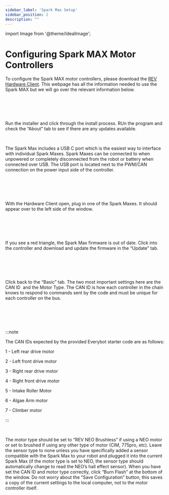 ```yaml
---
sidebar_label: 'Spark Max Setup'
sidebar_position: 2
description: ""
---
```


import Image from '@theme/IdealImage';

# Configuring Spark MAX Motor Controllers

To configure the Spark MAX motor controllers, please download the [REV Hardware Client](https://docs.revrobotics.com/software/sparkmax/rev-hardware-client/getting-started-with-the-rev-hardware-client). This webpage has all the information needed to use the Spark MAX but we will go over the relevant information below.

<p><br /> </p>

<div style={{ textAlign: 'center'}}><div style={{overflow: 'hidden', display: 'inline-block', margin: '0.00px 0.00px'}}><span style={{overflow: 'hidden', display: 'inline-block', margin: '0.00px 0.00px', border: '0.00px solid #000000', transform: 'rotate(0.00rad) translateZ(0px)',  width: '624.00px', height: '102.67px'}}><Image autoLoad={"true"} img={require("/static/media/software/spark/image_0.png")} style={{ width: '624.00px', height: '102.67px', marginLeft: '0.00px', marginTop: '0.00px', transform: 'rotate(0.00rad) translateZ(0px)', maxWidth: "none"}}></Image></span></div></div>

<p><br /> </p>

Run the installer and click through the install process. RUn the program and check the &ldquo;About&rdquo; tab to see if there are any updates available.

<p><br /> </p>

The Spark Max includes a USB C port which is the easiest way to interface with individual Spark Maxes. Spark Maxes can be connected to when unpowered or completely disconnected from the robot or battery when connected over USB. The USB port is located next to the PWM/CAN connection on the power input side of the controller.

<p><br /> </p>

<div style={{ textAlign: 'center'}}><div style={{overflow: 'hidden', display: 'inline-block', margin: '0.00px 0.00px'}}><span style={{overflow: 'hidden', display: 'inline-block', margin: '0.00px 0.00px', border: '0.00px solid #000000', transform: 'rotate(0.00rad) translateZ(0px)',  width: '225.00px', height: '109.40px'}}><Image autoLoad={"true"} img={require("/static/media/software/spark/image_1.png")} style={{ width: '225.00px', height: '125.56px', marginLeft: '0.00px', marginTop: '-16.16px', transform: 'rotate(0.00rad) translateZ(0px)', maxWidth: "none"}}></Image></span></div></div>

<p><br /> </p>

With the Hardware Client open, plug in one of the Spark Maxes. It should appear over to the left side of the window.

<p><br /> </p>

<div style={{ textAlign: 'center'}}><div style={{overflow: 'hidden', display: 'inline-block', margin: '0.00px 0.00px'}}><span style={{overflow: 'hidden', display: 'inline-block', margin: '0.00px 0.00px', border: '0.00px solid #000000', transform: 'rotate(0.00rad) translateZ(0px)',  width: '256.44px', height: '133.90px'}}><Image autoLoad={"true"} img={require("/static/media/software/spark/image_2.png")} style={{ width: '256.44px', height: '133.90px', marginLeft: '0.00px', marginTop: '0.00px', transform: 'rotate(0.00rad) translateZ(0px)', maxWidth: "none"}}></Image></span></div></div>

<p><br /> </p>

If you see a red triangle, the Spark Max firmware is out of date. Click into the controller and download and update the firmware in the &ldquo;Update&rdquo; tab.

<p><br /> </p>

<div style={{ textAlign: 'center'}}><div style={{overflow: 'hidden', display: 'inline-block', margin: '0.00px 0.00px'}}><span style={{overflow: 'hidden', display: 'inline-block', margin: '0.00px 0.00px', border: '0.00px solid #000000', transform: 'rotate(0.00rad) translateZ(0px)',  width: '606.71px', height: '235.26px'}}><Image autoLoad={"true"} img={require("/static/media/software/spark/image_3.png")} style={{ width: '606.71px', height: '235.26px', marginLeft: '0.00px', marginTop: '0.00px', transform: 'rotate(0.00rad) translateZ(0px)', maxWidth: "none"}}></Image></span></div></div>

<p><br /> </p>

Click back to the &ldquo;Basic&rdquo; tab. The two most important settings here are the CAN ID &nbsp;and the Motor Type. The CAN ID is how each controller in the chain knows to respond to commands sent by the code and must be unique for each controller on the bus.

<p><br /> </p>

<div style={{ textAlign: 'center'}}><div style={{overflow: 'hidden', display: 'inline-block', margin: '0.00px 0.00px'}}><span style={{overflow: 'hidden', display: 'inline-block', margin: '0.00px 0.00px', border: '0.00px solid #000000', transform: 'rotate(0.00rad) translateZ(0px)',  width: '556.27px', height: '533.50px'}}><Image autoLoad={"true"} img={require("/static/media/software/spark/image_4.png")} style={{ width: '556.27px', height: '533.50px', marginLeft: '0.00px', marginTop: '0.00px', transform: 'rotate(0.00rad) translateZ(0px)', maxWidth: "none"}}></Image></span></div></div>

<p><br /> </p>

:::note

The CAN IDs expected by the provided Everybot starter code are as follows:

1 - Left rear drive motor

2 - Left front drive motor

3 - Right rear drive motor

4 - Right front drive motor

5 - Intake Roller Motor

6 - Algae Arm motor

7 - Climber motor

:::

<p><br /> </p>

The motor type should be set to &ldquo;REV NEO Brushless&rdquo; if using a NEO motor or set to brushed if using any other type of motor (CIM, 775pro, etc). Leave the sensor type to none unless you have specifically added a sensor compatible with the Spark Max to your robot and plugged it into the current Spark Max (if the motor type is set to NEO, the sensor type should automatically change to read the NEO&rsquo;s hall effect sensor). When you have set the CAN ID and motor type correctly, click &ldquo;Burn Flash&rdquo; at the bottom of the window. Do not worry about the &ldquo;Save Configuration&rdquo; button, this saves a copy of the current settings to the local computer, not to the motor controller itself.
